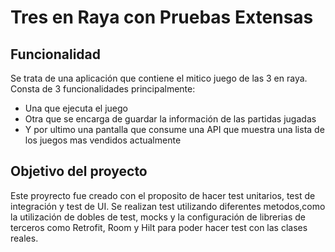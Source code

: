 # Tres en Raya con Pruebas Extensas

## Funcionalidad
Se trata de una aplicación que contiene el mitico juego de las 3 en raya. Consta de 3 funcionalidades principalmente:
 - Una que ejecuta el juego
 - Otra que se encarga de guardar la información de las partidas jugadas
 - Y por ultimo una pantalla que consume una API que muestra una lista de los juegos mas vendidos actualmente

## Objetivo del proyecto
Este proyrecto fue creado con el proposito de hacer test unitarios, test de integración y test de UI. Se realizan test utilizando diferentes metodos,como la utilización de dobles de test, mocks y la configuración de librerias de terceros como Retrofit, Room y Hilt para poder hacer test con las clases 
reales.


